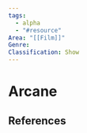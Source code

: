```yaml
---
tags:
  - alpha
  - "#resource"
Area: "[[Film]]"
Genre:
Classification: Show
---
```

# Arcane



## References



